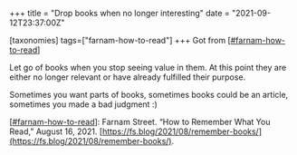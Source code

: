 +++
title = "Drop books when no longer interesting"
date = "2021-09-12T23:37:00Z"

[taxonomies]
tags=["farnam-how-to-read"]
+++
Got from [[#farnam-how-to-read](/tags/farnam-how-to-read)]

Let go of books when you stop seeing value in them. At this point they are either no longer relevant or have already fulfilled their purpose.

Sometimes you want parts of books, sometimes books could be an article, sometimes you made a bad judgment :)


[[#farnam-how-to-read](/tags/farnam-how-to-read)]: Farnam Street. “How to Remember What You Read,” August 16, 2021. [https://fs.blog/2021/08/remember-books/](https://fs.blog/2021/08/remember-books/).

